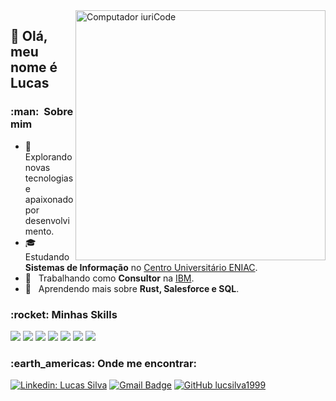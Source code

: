 <img src="https://raw.githubusercontent.com/MicaelliMedeiros/micaellimedeiros/master/image/computer-illustration.png" min-width="400px" max-width="400px" width="400px" align="right" alt="Computador iuriCode">

## 💜 Olá, meu nome é <strong>Lucas</strong>

<h3> :man: &nbsp;Sobre mim </h3>

- 🤔 &nbsp; Explorando novas tecnologias e apaixonado por desenvolvimento.
- 🎓 &nbsp; Estudando **Sistemas de Informação** no <a href="https://www.eniac.com.br/">Centro Universitário ENIAC</a>.
- 💼 &nbsp; Trabalhando como **Consultor** na <a href="https://www.ibm.com/br-pt/">IBM</a>.
- 🌱 &nbsp; Aprendendo mais sobre **Rust, Salesforce e SQL**.

<h3> :rocket:&nbsp;Minhas Skills </h3>

<img src="https://img.shields.io/badge/Salesforce-00A1E0?style=for-the-badge&logo=Salesforce&logoColor=white" /> <img src="https://img.shields.io/badge/Amazon_AWS-FF9900?style=for-the-badge&logo=amazonaws&logoColor=white" /> <img src="https://img.shields.io/badge/Figma-F24E1E?style=for-the-badge&logo=figma&logoColor=white" /> 
<img src="https://img.shields.io/badge/Rust-000000?style=for-the-badge&logo=rust&logoColor=white" /> <img src="https://img.shields.io/badge/VSCode-0078D4?style=for-the-badge&logo=visual%20studio%20code&logoColor=white" /> <img src="https://img.shields.io/badge/Microsoft_Office-D83B01?style=for-the-badge&logo=microsoft-office&logoColor=white"/> <img src="https://img.shields.io/badge/Jira-0052CC?style=for-the-badge&logo=Jira&logoColor=white"/>
 
<h3> :earth_americas:&nbsp;Onde me encontrar: </h3> 

[![Linkedin: Lucas Silva](https://img.shields.io/badge/-lucz-blue?style=flat-square&logo=Linkedin&logoColor=white&link=https://www.linkedin.com/in/lucz/)](https://www.linkedin.com/in/lucz/)
[![Gmail Badge](https://img.shields.io/badge/-lucsilva1999@email.com-A4373A?style=flat-square&logo=Gmail&logoColor=white&link=mailto:lucsilva1999@email.com)](mailto:lucsilva1999@email.com)
[![GitHub lucsilva1999]( https://img.shields.io/github/followers/VanessaSwerts?label=follow&style=social)](https://github.com/lucsilva1999)
